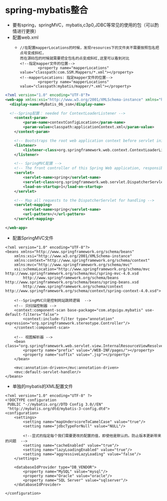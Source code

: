 # spring-mybatis整合

* 要有spring，springMVC，mybatis,c3p0,JDBC等常见的使用的包（可以酌情进行更换）
* 配置web.xml
  * ```
    //在配置mapperLocations的时候，发现resources下的文件夹不需要按照包名把点号变成斜杠，
    而在源码包的时候就需要把全包名的点变成斜杠,这里可以看到对比
    <!--指定mapper文件的位置-->
            <property name="mapperLocations" value="classpath:com.SSM.Mappers/*.xml"></property>
    <!--mapperLocations: 指定mapper文件的位置-->
            <property name="mapperLocations" value="classpath:mybatis/mapper/*.xml"></property>
    ```

```XML
<?xml version="1.0" encoding="UTF-8"?>
<web-app xmlns:xsi="http://www.w3.org/2001/XMLSchema-instance" xmlns="http://java.sun.com/xml/ns/javaee" xsi:schemaLocation="http://java.sun.com/xml/ns/javaee http://java.sun.com/xml/ns/javaee/web-app_2_5.xsd" id="WebApp_ID" version="2.5">
  <display-name>MyBatis_06_ssm</display-name>

  <!--Spring配置： needed for ContextLoaderListener -->
    <context-param>
        <param-name>contextConfigLocation</param-name>
        <param-value>classpath:applicationContext.xml</param-value>
    </context-param>

    <!-- Bootstraps the root web application context before servlet initialization -->
    <listener>
        <listener-class>org.springframework.web.context.ContextLoaderListener</listener-class>
    </listener>

    <!-- SpringMVC配置 -->
    <!-- The front controller of this Spring Web application, responsible for handling all application requests -->
    <servlet>
        <servlet-name>spring</servlet-name>
        <servlet-class>org.springframework.web.servlet.DispatcherServlet</servlet-class>
        <load-on-startup>1</load-on-startup>
    </servlet>

    <!-- Map all requests to the DispatcherServlet for handling -->
    <servlet-mapping>
        <servlet-name>spring</servlet-name>
        <url-pattern>/</url-pattern>
    </servlet-mapping>

</web-app>
```

* 配置SpringMVC文件

```
<?xml version="1.0" encoding="UTF-8"?>
<beans xmlns="http://www.springframework.org/schema/beans"
	xmlns:xsi="http://www.w3.org/2001/XMLSchema-instance"
	xmlns:context="http://www.springframework.org/schema/context"
	xmlns:mvc="http://www.springframework.org/schema/mvc"
	xsi:schemaLocation="http://www.springframework.org/schema/mvc http://www.springframework.org/schema/mvc/spring-mvc-4.0.xsd
		http://www.springframework.org/schema/beans http://www.springframework.org/schema/beans/spring-beans.xsd
		http://www.springframework.org/schema/context http://www.springframework.org/schema/context/spring-context-4.0.xsd">

	<!--SpringMVC只是控制网站跳转逻辑  -->
	<!-- 只扫描控制器 -->
	<context:component-scan base-package="com.atguigu.mybatis" use-default-filters="false">
		<context:include-filter type="annotation" expression="org.springframework.stereotype.Controller"/>
	</context:component-scan>
	
	<!-- 视图解析器 -->
	<bean class="org.springframework.web.servlet.view.InternalResourceViewResolver">
		<property name="prefix" value="/WEB-INF/pages/"></property>
		<property name="suffix" value=".jsp"></property>
	</bean>
	
	<mvc:annotation-driven></mvc:annotation-driven>
	<mvc:default-servlet-handler/>
</beans>

```

* 单独的mybatis的XML配置文件

```
<?xml version="1.0" encoding="UTF-8" ?>
<!DOCTYPE configuration
 PUBLIC "-//mybatis.org//DTD Config 3.0//EN"
 "http://mybatis.org/dtd/mybatis-3-config.dtd">
<configuration>
	<settings>
		<setting name="mapUnderscoreToCamelCase" value="true"/>
		<setting name="jdbcTypeForNull" value="NULL"/>
		
		<!--显式的指定每个我们需要更改的配置的值，即使他是默认的。防止版本更新带来的问题  -->
		<setting name="cacheEnabled" value="true"/>
		<setting name="lazyLoadingEnabled" value="true"/>
		<setting name="aggressiveLazyLoading" value="false"/>
	</settings>
	
	<databaseIdProvider type="DB_VENDOR">
		<property name="MySQL" value="mysql"/>
		<property name="Oracle" value="oracle"/>
		<property name="SQL Server" value="sqlserver"/>
	</databaseIdProvider>
	
</configuration>
```



